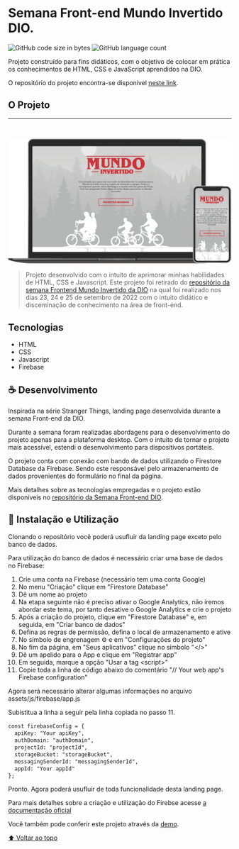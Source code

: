 # Semana Front-end Mundo Invertido DIO.

![GitHub code size in bytes](https://img.shields.io/github/languages/code-size/diasPaulo/semana-frontend-mundo-invertido?style=flat)
![GitHub language count](https://img.shields.io/github/languages/count/diasPaulo/semana-frontend-mundo-invertido?style=flat)

Projeto construído para fins didáticos, com o objetivo de colocar em prática os conhecimentos de HTML, CSS e JavaScript aprendidos na DIO.

O repositório do projeto encontra-se disponível [neste link](https://github.com/digitalinnovationone/semana-frontend-mundo-invertido/).

## O Projeto
---

<br />

![Mockup do projeto mostrando a tela do projeto em um notebook](./images/mockup.png)

> Projeto desenvolvido com o intuíto de aprimorar minhas habilidades de HTML, CSS e Javascript. Este projeto foi retirado do [repositório da semana Frontend Mundo Invertido da DIO](https://github.com/digitalinnovationone/semana-front-end-mundo-invertido/) na qual foi realizado nos dias 23, 24 e 25 de setembro de 2022 com o intuito didático e disceminação de conhecimento na área de front-end.

## Tecnologias

 - HTML
 - CSS
 - Javascript
 - Firebase

## ☕ Desenvolvimento

Inspirada na série Stranger Things, landing page desenvolvida durante a semana Front-end da DIO. 

Durante a semana foram realizadas abordagens para o desenvolvimento do projeto apenas para a plataforma desktop. Com o intuito de tornar o projeto mais acessível, estendi o desenvolvimento para dispositivos portáteis.

O projeto conta com conexão com bando de dados utilizando o Firestore Database da Firebase. Sendo este responsável pelo armazenamento de dados provenientes do formulário no final da página.

Mais detalhes sobre as tecnologias empregadas e o projeto estão disponíveis no [repositório da Semana Front-end DIO](https://github.com/digitalinnovationone/semana-frontend-mundo-invertido/).

## 🚀 Instalação e Utilização

Clonando o repositório você poderá usufluir da landing page exceto pelo banco de dados.

Para utilização do banco de dados é necessário criar uma base de dados no Firebase: 

1. Crie uma conta na Firebase (necessário tem uma conta Google)
2. No menu "Criação" clique em "Firestore Database"
3. Dê um nome ao projeto
4. Na etapa seguinte não é preciso ativar o Google Analytics, não iremos abordar este tema, por tanto desative o Google Analytics e crie o projeto
5. Após a criação do projeto, clique em "Firestore Database" e, em seguida, em "Criar banco de dados"
6. Defina as regras de permissão, defina o local de armazenamento e ative
7. No símbolo de engrenagem ⚙️ e em "Configurações do projeto"
8. No fim da página, em "Seus aplicativos" clique no símbolo "</>"
9. Dê um apelido para o App e clique em "Registrar app"
10. Em seguida, marque a opção "Usar a tag \<script>"
11. Copie toda a linha de código abaixo do comentário "// Your web app's Firebase configuration"

Agora será necessário alterar algumas informações no arquivo assets/js/firebase/app.js

Subistitua a linha a seguir pela linha copiada no passo 11.

```
const firebaseConfig = {
  apiKey: "Your apiKey",
  authDomain: "authDomain",
  projectId: "projectId",
  storageBucket: "storageBucket",
  messagingSenderId: "messagingSenderId",
  appId: "Your appId"
};
```
Pronto. Agora poderá usufluir de toda funcionalidade desta landing page.

Para mais detalhes sobre a criação e utilização do Firebse acesse [a documentação oficial](https://firebase.google.com/docs/guides?authuser=0&%3Bhl=pt&hl=pt)

Você também pode conferir este projeto através da [demo](https://diaspaulo.github.io/semana-frontend-mundo-invertido/).


[⬆ Voltar ao topo](#Semana_Front-end_Mundo_Invertido_DIO.)